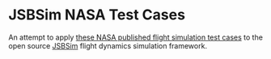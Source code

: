 # JSBSim NASA Test Cases

An attempt to apply [these NASA published flight simulation test cases][testcases]
to the open source [JSBSim][jsbsim] flight dynamics simulation framework.


[testcases]: http://nescacademy.nasa.gov/flightsim/ "Six degree-of-freedom (6-DOF) Flight Simulation Check-cases"
[jsbsim]: http://jsbsim.sourceforge.net/  "JSBSim Flight Dynamics Model software library"
